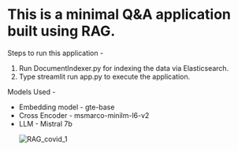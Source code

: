 <h1>This is a minimal Q&A application built using RAG.</h1>

Steps to run this application -

<ol>
  <li> Run DocumentIndexer.py for indexing the data via Elasticsearch.</li>
  <li> Type streamlit run app.py to execute the application.</li>

</ol>

Models Used -
<ul>
 <li>Embedding model - gte-base</li> 
   <li>Cross Encoder - msmarco-minilm-l6-v2</li> 
      <li>LLM - Mistral 7b</li> 


</ol>

![RAG_covid_1](https://github.com/mahirkukreja/RAG_covid_research_papers/assets/7872493/4b7350c2-99e7-429a-a960-4e4ea60771b1)

